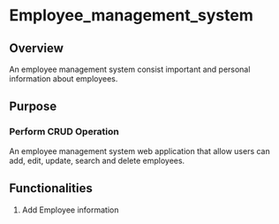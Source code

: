 # Employee_management_system
## Overview
An employee management system consist important  and personal information about employees.
 
## Purpose
### Perform CRUD Operation
An employee management system web application  that allow users can add, edit, update, search and delete employees.

## Functionalities
1. Add Employee information



